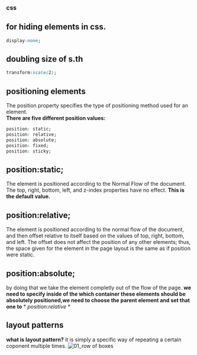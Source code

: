 ### css
## for hiding elements in css.
```css
display:none;
```
## doubling size of s.th
```css
transform:scale(2);
```
## positioning elements 
The position property specifies the type of positioning method used for an element.   
**There are five different position values:**
``` css
position: static;
position: relative;
position: absolute;
position: fixed;
position: sticky;
```
##  position:static;
The element is positioned according to the Normal Flow of the document. The top, right, bottom, left, and z-index properties have no effect. 
**This is the default value.**
## position:relative;
The element is positioned according to the normal flow of the document, and then offset relative to itself based on the values of top, right, bottom, and left. The offset does not affect the position of any other elements; thus, the space given for the element in the page layout is the same as if position were static.
## position:absolute;
by doing that we take the element completly out of the flow of the page.
**we need to specify inside of the which container these elements should be absolutely positioned,we need to choose the parent 
element and set that one to** * *position:relative* *
## layout patterns
**what is layout pattern?** it is simply a specific way of repeating a certain coponent multiple times. 
![01_row of boxes](css/images/01row20%of20%boxes.png)
